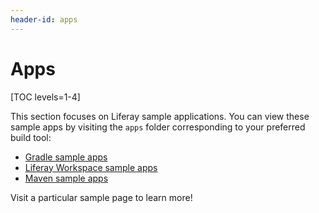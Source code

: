 ```yaml
---
header-id: apps
---
```


# Apps

[TOC levels=1-4]

This section focuses on Liferay sample applications. You can view these sample
apps by visiting the `apps` folder corresponding to your preferred build tool:

- [Gradle sample apps](https://github.com/liferay/liferay-blade-samples/tree/7.2/gradle/apps)
- [Liferay Workspace sample apps](https://github.com/liferay/liferay-blade-samples/tree/7.2/liferay-workspace/apps)
- [Maven sample apps](https://github.com/liferay/liferay-blade-samples/tree/7.2/maven/apps)

Visit a particular sample page to learn more!

